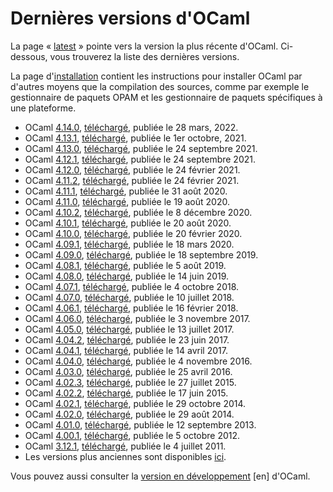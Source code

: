 <!-- ((! set title Versions !)) ((! set releases !)) -->

# Dernières versions d'OCaml

La page « [latest](latest/) » pointe vers la version la plus récente
d'OCaml.  Ci-dessous, vous trouverez la liste des dernières versions.

La page d'[installation](/docs/install.fr.html) contient les
instructions pour installer OCaml par d'autres moyens que la
compilation des sources, comme par exemple le gestionnaire de paquets
OPAM et les gestionnaire de paquets spécifiques à une plateforme.

* OCaml [4.14.0](4.14.0.html), [téléchargé](https://github.com/ocaml/ocaml/archive/4.14.0.tar.gz), publiée le 28 mars, 2022.
* OCaml [4.13.1](4.13.1.html), [téléchargé](https://github.com/ocaml/ocaml/archive/4.13.1.tar.gz), publiée le 1er octobre, 2021.
* OCaml [4.13.0](4.13.0.html), [téléchargé](https://github.com/ocaml/ocaml/archive/4.13.0.tar.gz), publiée le 24 septembre 2021.
* OCaml [4.12.1](4.12.1.html), [téléchargé](https://github.com/ocaml/ocaml/archive/4.12.1.tar.gz), publiée le 24 septembre 2021.
* OCaml [4.12.0](4.12.0.html), [téléchargé](https://github.com/ocaml/ocaml/archive/4.12.0.tar.gz), publiée le 24 février 2021.
* OCaml [4.11.2](4.11.2.html), [téléchargé](https://github.com/ocaml/ocaml/archive/4.11.2.tar.gz), publiée le 24 février 2021.
* OCaml [4.11.1](4.11.1.html), [téléchargé](https://github.com/ocaml/ocaml/archive/4.11.1.tar.gz), publiée le 31 août 2020.
* OCaml [4.11.0](4.11.0.html), [téléchargé](https://github.com/ocaml/ocaml/archive/4.11.0.tar.gz), publiée le 19 août 2020.
* OCaml [4.10.2](4.10.2.html), [téléchargé](https://github.com/ocaml/ocaml/archive/4.10.2.tar.gz), publiée le 8 décembre 2020.
* OCaml [4.10.1](4.10.1.html), [téléchargé](https://github.com/ocaml/ocaml/archive/4.10.1.tar.gz), publiée le 20 août 2020.
* OCaml [4.10.0](4.10.0.html), [téléchargé](https://github.com/ocaml/ocaml/archive/4.10.0.tar.gz), publiée le 20 février 2020.
* OCaml [4.09.1](4.09.1.html), [téléchargé](https://github.com/ocaml/ocaml/archive/4.09.1.tar.gz), publiée le 18 mars 2020.
* OCaml [4.09.0](4.09.0.html), [téléchargé](https://github.com/ocaml/ocaml/archive/4.09.0.tar.gz), publiée le 18 septembre 2019.
* OCaml [4.08.1](4.08.1.html), [téléchargé](https://github.com/ocaml/ocaml/archive/4.08.1.tar.gz), publiée le 5 août 2019.
* OCaml [4.08.0](4.08.0.html), [téléchargé](https://github.com/ocaml/ocaml/archive/4.08.0.tar.gz), publiée le 14 juin 2019.
* OCaml [4.07.1](4.07.1.html), [téléchargé](https://github.com/ocaml/ocaml/archive/4.07.1.tar.gz), publiée le 4 octobre 2018.
* OCaml [4.07.0](4.07.0.html), [téléchargé](https://github.com/ocaml/ocaml/archive/4.07.0.tar.gz), publiée le 10 juillet 2018.
* OCaml [4.06.1](4.06.1.html), [téléchargé](https://github.com/ocaml/ocaml/archive/4.06.1.tar.gz), publiée le 16 février 2018.
* OCaml [4.06.0](4.06.html), [téléchargé](https://github.com/ocaml/ocaml/archive/4.06.0.tar.gz), publiée le 3 novembre 2017.
* OCaml [4.05.0](4.05.html), [téléchargé](https://github.com/ocaml/ocaml/archive/4.05.0.tar.gz), publiée le 13 juillet 2017.
* OCaml [4.04.2](4.04.html), [téléchargé](https://github.com/ocaml/ocaml/archive/4.04.2.tar.gz), publiée le 23 juin 2017.
* OCaml [4.04.1](4.04.html), [téléchargé](https://github.com/ocaml/ocaml/archive/4.04.1.tar.gz), publiée le 14 avril 2017.
* OCaml [4.04.0](4.04.html), [téléchargé](https://github.com/ocaml/ocaml/archive/4.04.0.tar.gz), publiée le 4 novembre 2016.
* OCaml [4.03.0](4.03.html), [téléchargé](https://github.com/ocaml/ocaml/archive/4.03.0.tar.gz), publiée le 25 avril 2016.
* OCaml [4.02.3](4.02.html), [téléchargé](https://github.com/ocaml/ocaml/archive/4.02.3.tar.gz), publiée le 27 juillet 2015.
* OCaml [4.02.2](4.02.html), [téléchargé](https://github.com/ocaml/ocaml/archive/4.02.2.tar.gz), publiée le 17 juin 2015.
* OCaml [4.02.1](4.02.html), [téléchargé](https://github.com/ocaml/ocaml/archive/4.02.1.tar.gz), publiée le 29 octobre 2014.
* OCaml [4.02.0](4.02.html), [téléchargé](https://github.com/ocaml/ocaml/archive/4.02.0.tar.gz), publiée le 29 août 2014.
* OCaml [4.01.0](4.01.0.html), [téléchargé](https://github.com/ocaml/ocaml/archive/4.01.0.tar.gz), publiée le 12 septembre 2013.
* OCaml [4.00.1](4.00.1.html), [téléchargé](https://github.com/ocaml/ocaml/archive/4.00.1.tar.gz), publiée le 5 octobre 2012.
* OCaml [3.12.1](3.12.1.html), [téléchargé](https://github.com/ocaml/ocaml/archive/3.12.1.tar.gz), publiée le 4 juillet 2011.
* Les versions plus anciennes sont disponibles 
  [ici](http://caml.inria.fr/pub/distrib/).

Vous pouvez aussi consulter la
[version en développement](https://github.com/ocaml/ocaml) [en] d'OCaml.
